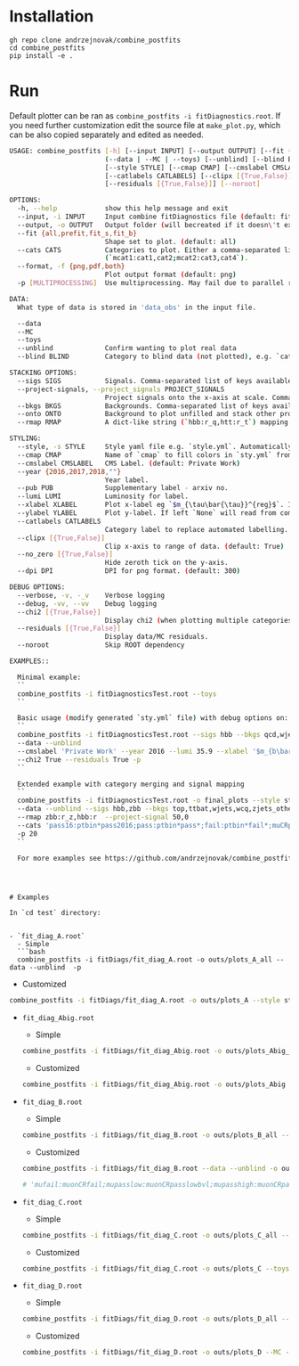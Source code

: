 # Installation

```
gh repo clone andrzejnovak/combine_postfits
cd combine_postfits
pip install -e .
```

# Run

Default plotter can be ran as `combine_postfits -i fitDiagnostics.root`. If you
need further customization edit the source file at `make_plot.py`, which can be
also copied separately and edited as needed.


```bash
USAGE: combine_postfits [-h] [--input INPUT] [--output OUTPUT] [--fit {all,prefit,fit_s,fit_b}] [--cats CATS] [--format {png,pdf,both}] [-p [MULTIPROCESSING]]
                        (--data | --MC | --toys) [--unblind] [--blind BLIND] [--sigs SIGS] [--project-signals PROJECT_SIGNALS] [--bkgs BKGS] [--onto ONTO] [--rmap RMAP]
                        [--style STYLE] [--cmap CMAP] [--cmslabel CMSLABEL] [--year {2016,2017,2018,""}] [--pub PUB] [--lumi LUMI] [--xlabel XLABEL] [--ylabel YLABEL]
                        [--catlabels CATLABELS] [--clipx [{True,False}]] [--no_zero [{True,False}]] [--dpi DPI] [--verbose] [--debug] [--chi2 [{True,False}]]
                        [--residuals [{True,False}]] [--noroot]

OPTIONS:
  -h, --help            show this help message and exit
  --input, -i INPUT     Input combine fitDiagnostics file (default: fitDiagnosticsTest.root)
  --output, -o OUTPUT   Output folder (will becreated if it doesn\'t exist). (default: plots)
  --fit {all,prefit,fit_s,fit_b}
                        Shape set to plot. (default: all)
  --cats CATS           Categories to plot. Either a comma-separated list of categories to plot (`cat1,cat2`) or a mapping of categories to plot and/or merge
                        (`mcat1:cat1,cat2;mcat2:cat3,cat4`).
  --format, -f {png,pdf,both}
                        Plot output format (default: png)
  -p [MULTIPROCESSING]  Use multiprocessing. May fail due to parallel reads from fitDiag. `-p` defaults to 10 processes.

DATA:
  What type of data is stored in 'data_obs' in the input file.

  --data
  --MC
  --toys
  --unblind             Confirm wanting to plot real data
  --blind BLIND         Category to blind data (not plotted), e.g. `cat1`

STACKING OPTIONS:
  --sigs SIGS           Signals. Comma-separated list of keys available in provided --style sty.yml file, e.g. `ggH,VBF`
  --project-signals, --project_signals PROJECT_SIGNALS
                        Project signals onto the x-axis at scale. Comma-separated list of values of equal length with --sigs, e.g. `1,1`.
  --bkgs BKGS           Backgrounds. Comma-separated list of keys available in provided `--style sty.yml` file, e.g. `qcd,ttbar`
  --onto ONTO           Background to plot unfilled and stack other processes onto, e.g. `qcd`. Useful when one background is dominant.
  --rmap RMAP           A dict-like string (`hbb:r_q,htt:r_t`) mapping signal keys in --sigs to POIs in --input fitDiagnostics file (requires ROOT).

STYLING:
  --style, -s STYLE     Style yaml file e.g. `style.yml`. Automatically created as `sty.yml` if not provided.
  --cmap CMAP           Name of `cmap` to fill colors in `sty.yml` from. Eg.: Tiepolo;Renoir;tab10. Only used if `sty.yml` is not provided.
  --cmslabel CMSLABEL   CMS Label. (default: Private Work)
  --year {2016,2017,2018,""}
                        Year label.
  --pub PUB             Supplementary label - arxiv no.
  --lumi LUMI           Luminosity for label.
  --xlabel XLABEL       Plot x-label eg `$m_{\tau\bar{\tau}}^{reg}$`. If left `None` will read from combine. When using latex enclose string as 'str'.
  --ylabel YLABEL       Plot y-label. If left `None` will read from combine. When using latex enclose string as 'str'.
  --catlabels CATLABELS
                        Category label to replace automated labelling. To pass per-category label, use `;` separator.
  --clipx [{True,False}]
                        Clip x-axis to range of data. (default: True)
  --no_zero [{True,False}]
                        Hide zeroth tick on the y-axis.
  --dpi DPI             DPI for png format. (default: 300)

DEBUG OPTIONS:
  --verbose, -v, -_v    Verbose logging
  --debug, -vv, --vv    Debug logging
  --chi2 [{True,False}]
                        Display chi2 (when plotting multiple categories a per-category sum is displayed).
  --residuals [{True,False}]
                        Display data/MC residuals.
  --noroot              Skip ROOT dependency

EXAMPLES::

  Minimal example:
  ``
  combine_postfits -i fitDiagnosticsTest.root --toys
  ``

  Basic usage (modify generated `sty.yml` file) with debug options on:
  ``
  combine_postfits -i fitDiagnosticsTest.root --sigs hbb --bkgs qcd,wjets,zjets,ttbar --rmap 'hbb:r' --onto qcd --style sty.yml
  --data --unblind
  --cmslabel 'Private Work' --year 2016 --lumi 35.9 --xlabel '$m_{b\bar{b}}^{reg}$'
  --chi2 True --residuals True -p
  ``

  Extended example with category merging and signal mapping
  ``
  combine_postfits -i fitDiagnosticsTest.root -o final_plots --style sty.yml
  --data --unblind --sigs hbb,zbb --bkgs top,ttbat,wjets,wcq,zjets_other --onto qcd
  --rmap zbb:r_z,hbb:r  --project-signal 50,0
  --cats 'pass16:ptbin*pass2016;pass:ptbin*pass*;fail:ptbin*fail*;muCRpass16:muonCRpass2016'
  -p 20
  ``

  For more examples see https://github.com/andrzejnovak/combine_postfits/blob/master/tests/test.sh

  ```
```



# Examples

In `cd test` directory:


- `fit_diag_A.root`
  - Simple
  ```bash
  combine_postfits -i fitDiags/fit_diag_A.root -o outs/plots_A_all --data --unblind  -p
  ```

  - Customized
  ```bash
  combine_postfits -i fitDiags/fit_diag_A.root -o outs/plots_A --style styles/style_A.yml --data --unblind --sigs hcc,zcc --onto qcd --rmap zcc:z,hcc:r  --cats 'pass:ptbin*pass2016;fail:ptbin*fail*;muCRpass:muonCRpass2016;muCRfail:muonCRfail2016' --bkgs top,other,wqq,wcq,zqq,zbb,hbb -vv --project-signal 200,0 -p
  ```

- `fit_diag_Abig.root`
  - Simple
  ```bash
  combine_postfits -i fitDiags/fit_diag_Abig.root -o outs/plots_Abig_all --data --unblind  -p
  ```

  - Customized
  ```bash
  combine_postfits -i fitDiags/fit_diag_Abig.root -o outs/plots_Abig --style styles/style_A.yml --data --unblind --sigs hcc,zcc --onto qcd --rmap zcc:z,hcc:r  --cats 'pass16:ptbin*pass2016;fail16:ptbin*fail2016;pass17:ptbin*pass2017;fail17:ptbin*fail2017;pass18:ptbin*pass2018;fail18:ptbin*fail2018;pass:ptbin*pass*;fail:ptbin*fail*;muCRpass16:muonCRpass2016;muCRfail16:muonCRfail2016;muCRpass17:muonCRpass2017;muCRfail17:muonCRfail2017;muCRpass18:muonCRpass2018;muCRfail18:muonCRfail2018' --bkgs top,other,wqq,wcq,zqq,zbb,hbb -vv --project-signal 200,0 -p
  ```

- `fit_diag_B.root`
  - Simple
  ```bash
  combine_postfits -i fitDiags/fit_diag_B.root -o outs/plots_B_all --MC  -p
  ```

  - Customized
  ```bash
  combine_postfits -i fitDiags/fit_diag_B.root --data --unblind -o outs/plots_B --style styles/style_B.yml  --xlabel 'Jet $m_{SD}$' --sigs b150,m150 --project-signals 2,2 --rmap 'm150:r_q,b150:r_b' --bkgs top,vlep,wqq,zqq,zbb,hbb --onto 2017_qcd --cats 'fail:ptbin*fail;passlow:ptbin*high*;passhigh:ptbin*passlow*' -v -p

  # 'mufail:muonCRfail;mupasslow:muonCRpasslowbvl;mupasshigh:muonCRpasshighbvl'
  ```



- `fit_diag_C.root`
  - Simple
  ```bash
  combine_postfits -i fitDiags/fit_diag_C.root -o outs/plots_C_all --toys  -p
  ```

  - Customized
  ```bash
  combine_postfits -i fitDiags/fit_diag_C.root -o outs/plots_C --toys  --style styles/style_C.yml --xlabel 'Jet $m_{reg}$'
  ```
  
- `fit_diag_D.root`
  - Simple
  ```bash
  combine_postfits -i fitDiags/fit_diag_D.root -o outs/plots_D_all --MC  -p
  ```

  - Customized
  ```bash
  combine_postfits -i fitDiags/fit_diag_D.root -o outs/plots_D --MC --style styles/style_D.yml --onto qcd --sigs VH --bkgs qcd,top,Wjets,Zjets,VV,H  --rmap 'VH:rVH' --project-signals 3 --xlabel 'Jet $m_{SD}$' -p 20
  ```

